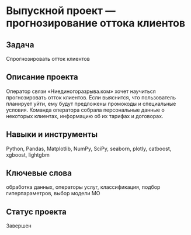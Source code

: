 # Выпускной проект — прогнозирование оттока клиентов

## Задача

Спрогнозировать отток клиентов

## Описание проекта

Оператор связи «Ниединогоразрыва.ком» хочет научиться прогнозировать отток клиентов. Если выяснится, что пользователь планирует уйти, ему будут предложены промокоды и специальные условия. Команда оператора собрала персональные данные о некоторых клиентах, информацию об их тарифах и договорах.

## Навыки и инструменты

Python, Pandas, Matplotlib, NumPy, SciPy, seaborn, plotly, catboost, xgboost, lightgbm

## Ключевые слова

обработка данных, операторы услуг, классификация, подбор гиперпараметров, выбор модели МО

## Статус проекта

Завершен
